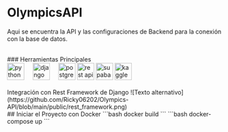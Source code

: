 # OlympicsAPI

Aqui se encuentra la API y las configuraciones de Backend para la conexión con la base de datos.

<br>
### Herramientas Principales
<div align="left">
  <img src="https://cdn.jsdelivr.net/gh/devicons/devicon/icons/python/python-original.svg" height="40" alt="python logo"  />
  <img width="12" />
  <img src="https://cdn.jsdelivr.net/gh/devicons/devicon/icons/django/django-plain.svg" height="40" alt="django logo"  />
  <img width="12" />
  <img src="https://cdn.jsdelivr.net/gh/devicons/devicon/icons/postgresql/postgresql-original.svg" height="40" alt="postgresql logo"  />
  <img src="https://intrastage.com/wp-content/uploads/2019/09/rest-api-icon.png" height="40" alt="rest api logo"  />
  <img src="https://seeklogo.com/images/S/supabase-logo-DCC676FFE2-seeklogo.com.png" height="40" alt="supabase logo"  />
  <img src="https://cdn4.iconfinder.com/data/icons/logos-and-brands/512/189_Kaggle_logo_logos-512.png" height="40" alt="kaggle logo"  />
</div>

<br>
Integración con Rest Framework de Django
![Texto alternativo](https://github.com/Ricky06202/Olympics-API/blob/main/public/rest_framework.png)
<br>
## Iniciar el Proyecto con Docker
```bash
docker build
```
```bash
docker-compose up
```
